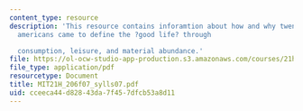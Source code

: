 ```yaml
---
content_type: resource
description: 'This resource contains inforamtion about how and why twentieth-century
  americans came to define the ?good life? through

  consumption, leisure, and material abundance.'
file: https://ol-ocw-studio-app-production.s3.amazonaws.com/courses/21h-206-american-consumer-culture-fall-2007/cceeca44d82843da7f457dfcb53a8d11_MIT21H_206f07_sylls07.pdf
file_type: application/pdf
resourcetype: Document
title: MIT21H_206f07_sylls07.pdf
uid: cceeca44-d828-43da-7f45-7dfcb53a8d11
---
```

